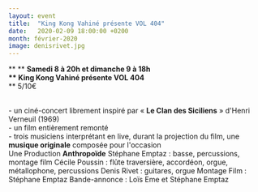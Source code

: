 ```yaml
---
layout: event
title:  "King Kong Vahiné présente VOL 404"
date:   2020-02-09 18:00:00 +0200
month: février-2020
image: denisrivet.jpg
---
```


**
**
**Samedi 8 à 20h et dimanche 9 à 18h  
** **King Kong Vahiné** présente **VOL 404****  
** 5/10€

<br /> - un ciné-concert librement inspiré par « **Le Clan des Siciliens** » d'Henri Verneuil (1969)<br /> - un film entièrement remonté<br /> - trois musiciens interprétant en live, durant la projection du film, une **musique originale** composée pour l'occasion<br /> Une Production **Anthropoïde** Stéphane Emptaz : basse, percussions, montage film Cécile Poussin : flûte traversière, accordéon, orgue, métallophone, percussions Denis Rivet : guitares, orgue Montage Film : Stéphane Emptaz Bande-annonce : Loïs Eme et Stéphane Emptaz<br /> 